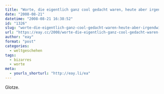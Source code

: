 ```yaml
---
title: "Worte, die eigentlich ganz cool gedacht waren, heute aber irgendwie total öde sind 1"
date: "2008-08-21"
datetime: "2008-08-21 16:38:52"
id: "1326"
slug: "worte-die-eigentlich-ganz-cool-gedacht-waren-heute-aber-irgendwie-total-ode-sind-1"
url: "https://eay.cc/2008/worte-die-eigentlich-ganz-cool-gedacht-waren-heute-aber-irgendwie-total-ode-sind-1/"
author: "eay"
format: "post"
categories:
  - weltgeschehen
tags:
  - bizarres
  - worte
meta:
  - yourls_shorturl: "http://eay.li/ea"
---
```


Glotze.
